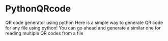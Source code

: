 # PythonQRcode
QR code generator using python
Here is a simple way to generate QR code for any file using python! 
You can go ahead and generate a similar one for reading multiple QR codes from a file 

